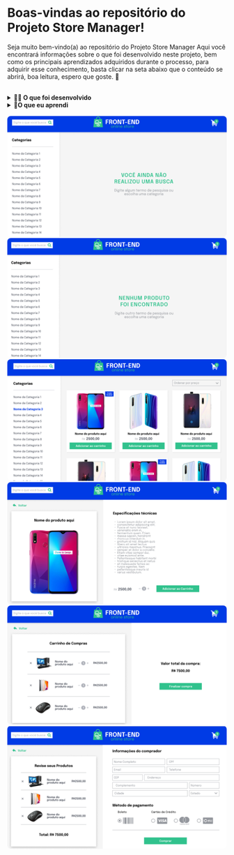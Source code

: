 # Boas-vindas ao repositório do Projeto Store Manager!

Seja muito bem-vindo(a) ao repositório do Projeto Store Manager Aqui você encontrará informações sobre o que foi desenvolvido neste projeto, bem como os principais aprendizados adquiridos durante o processo, para adquirir esse conhecimento, basta clicar na seta abaixo que o conteúdo se abrirá, boa leitura, espero que goste. 🙂

<br />

<details>
  <summary><strong>👨‍💻 O que foi desenvolvido</strong></summary>

Eu desenvolvi a minha primeira API utilizando a arquitetura MSC (model-service-controller)!

A API que foi construida é um sistema de gerenciamento de vendas no formato dropshipping em que será possível criar, visualizar, deletar e atualizar produtos e vendas. Você deverá utilizar o banco de dados MySQL para a gestão de dados. Além disso, a API é um RESTful.

  <br />
</details>
<details>
  <summary><strong>👨O que eu aprendi</strong></summary>

por mais que utilizamos uma api, este projeto feito em grupo desenvolveu muito mais nossas soft-skills do que nossas hard-skills

<br />
Trabalhando em Grupo com esse projeto utilizando uma API e Arquitetura MSC: Foi uma Experiência de Colaboração e Eficiência

Durante o desenvolvimento do nosso projeto, tivemos a oportunidade de trabalhar em equipe e utilizar uma API com a arquitetura Model-Service-Controller (MSC). Essa experiência proporcionou uma colaboração eficaz e permitiu a criação de um sistema bem estruturado e modular.

A arquitetura MSC nos proporcionou uma separação clara das responsabilidades e funções de cada componente do sistema. O Model ficou responsável pela representação dos dados e pelas operações de persistência. O Service concentrou a lógica de negócios e o controle do fluxo das operações. Por fim, o Controller gerenciou as requisições e respostas, interagindo diretamente com a API.

A utilização dessa arquitetura trouxe benefícios significativos para o nosso trabalho em grupo. A clareza na divisão de tarefas e responsabilidades permitiu que cada membro do time pudesse focar em sua área de atuação, maximizando a eficiência e evitando conflitos de código. Além disso, a modularidade proporcionada pela arquitetura MSC nos permitiu desenvolver e testar cada componente de forma independente, facilitando a detecção e correção de erros.

A colaboração foi um dos pilares do nosso sucesso. Através de reuniões regulares e comunicação constante, conseguimos alinhar as estratégias, compartilhar conhecimento e resolver desafios em conjunto. A troca de ideias e a contribuição de cada membro do grupo foram fundamentais para o crescimento individual e coletivo.

Trabalhar com uma API utilizando a arquitetura MSC exigiu disciplina e organização. A definição clara de interfaces e contratos facilitou a integração entre os diferentes componentes do sistema, garantindo uma comunicação eficiente. Além disso, a documentação detalhada dos endpoints e dos modelos de dados possibilitou uma compreensão rápida e precisa do funcionamento da API, agilizando o desenvolvimento e facilitando futuras manutenções.

Em suma, a experiência de trabalhar em grupo com uma API utilizando a arquitetura MSC foi gratificante e enriquecedora. A colaboração, a eficiência e a organização proporcionadas por essa abordagem foram essenciais para o sucesso do nosso projeto. Aprendemos não apenas sobre a tecnologia utilizada, mas também sobre a importância da comunicação, da colaboração e do trabalho em equipe.

Estamos orgulhosos do resultado alcançado e confiantes de que as habilidades adquiridas durante esse processo nos tornaram desenvolvedores mais completos e preparados para enfrentar desafios futuros. Continuaremos buscando novas oportunidades de aprendizado e crescimento, sempre valorizando a colaboração e a excelência na criação de sistemas de qualidade.

Juntos, conquistamos grandes resultados.

  <br />
</details>
<br />
<img src="images/home-online-store.png" style="border-radius: 8px;">

<br />
<img src="images/home0-online-store.png" style="border-radius: 8px;">

<br />
<img src="images/produtos-online-store.png" style="border-radius: 8px;">

<br />
<img src="images/produto-online-store.png" style="border-radius: 8px;">

<br />
<img src="images/carrinho-online-store.png" style="border-radius: 8px;">


<br />
<img src="images/informacoes-online-store.png" style="border-radius: 8px;">
